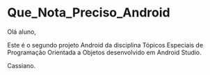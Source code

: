 # Que_Nota_Preciso_Android

Olá aluno,

Este é o segundo projeto Android da disciplina Tópicos Especiais de Programação Orientada a Objetos desenvolvido em Android Studio. 

Cassiano.